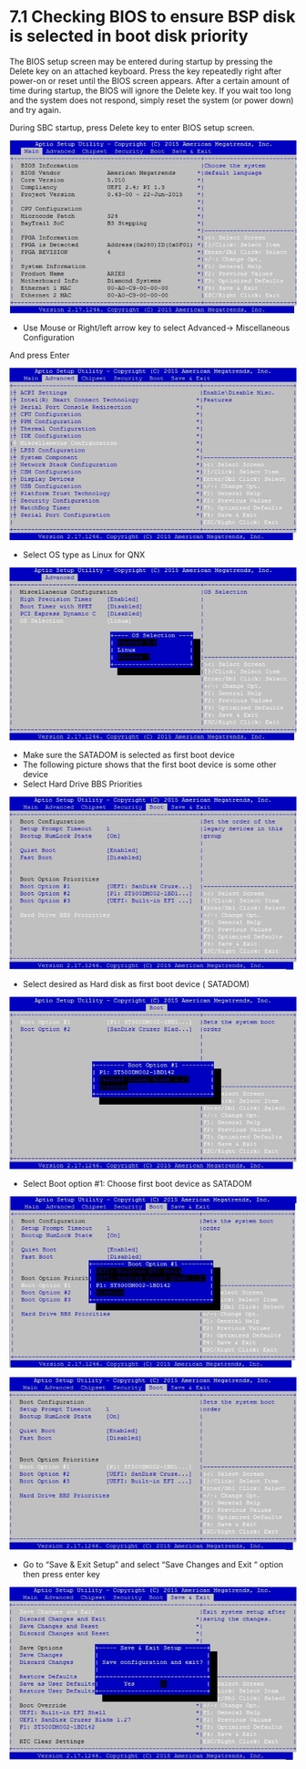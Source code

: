# 7.1 Checking BIOS to ensure BSP disk is selected in boot disk priority

The BIOS setup screen may be entered during startup by pressing the Delete key on an attached keyboard. Press the key repeatedly right after power-on or reset until the BIOS screen appears. After a certain amount of time during startup, the BIOS will ignore the Delete key. If you wait too long and the system does not respond, simply reset the system \(or power down\) and try again.

During SBC startup, press Delete key to enter BIOS setup screen.

![Figure 4: BIOS Setup Screen](../../../../.gitbook/assets/4.jpeg)

* Use Mouse or Right/left arrow key to select Advanced-&gt; Miscellaneous Configuration

And press Enter

![Figure 5: Select Miscellaneous Configuration](../../../../.gitbook/assets/5.jpeg)

* Select OS type as Linux for QNX

![Figure 6: OS Selection](../../../../.gitbook/assets/6%20%281%29.jpeg)

* Make sure the SATADOM is selected as first boot device
* The following picture shows that the first boot device is some other device
* Select Hard Drive BBS Priorities

![Figure 7: Hard Drive BBS Priorities](../../../../.gitbook/assets/7%20%281%29.jpeg)

* Select desired as Hard disk as first boot device \( SATADOM\)

![Figure 8: First boot Device](../../../../.gitbook/assets/8.jpeg)

* Select Boot option \#1: Choose first boot device as SATADOM

![Figure 9: Select Boot Option \#1](../../../../.gitbook/assets/9%20%281%29.jpeg)

![Figure 10: set System Boot Order](../../../../.gitbook/assets/10%20%281%29.jpeg)

* Go to “Save & Exit Setup” and select “Save Changes and Exit “ option then press enter key

![Figure 11: Save Changes and Exit](../../../../.gitbook/assets/11%20%281%29.jpeg)

